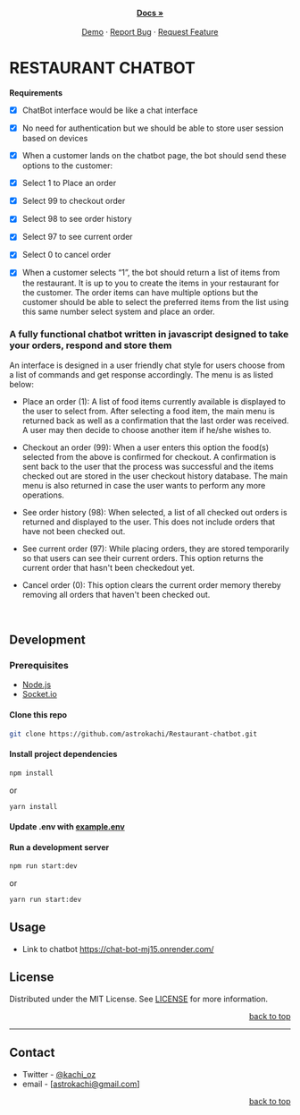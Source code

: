 <!-- Project Shields -->

<!--

### Built With:

<div align="center">

![Javascript][javascript]
![Node.js][node]
![Express.js][express]
![MongoDB][mongodb]
![Socket.io][Socket.io]
![CSS3][CSS3]
![HTML5][HTML5]

</div>
-->

<div>
  <p align="center">
    <a href="https://github.com/astrokachi/Restaurant-chatbot#readme"><strong>Docs »</strong></a>
    <br />
    <br />
    <a href="https://https://chat-bot-mj15.onrender.com/">Demo</a>
    ·
    <a href="https://github.com/astrokachi/Restaurant-chatbot/issues">Report Bug</a>
    ·
    <a href="https://github.com/astrokachi/Restaurant-chatbot/issues">Request Feature</a>
  </p>
</div>

# RESTAURANT CHATBOT 



<summary> <strong>Requirements</strong> </summary>

- [x] ChatBot interface would be like a chat interface
 
- [x] No need for authentication but we should be able to store user session based on devices
 
- [x] When a customer lands on the chatbot page, the bot should send these options to the customer:
 - [x] Select 1 to Place an order
 - [x] Select 99 to checkout order
 - [x] Select 98 to see order history
 - [x] Select 97 to see current order
 - [x] Select 0 to cancel order

- [x] When a customer selects “1”, the bot should return a list of items from the restaurant. It is up to you to create the items in your restaurant for the customer. The order items can have multiple options but the customer should be able to select the preferred items from the list using this same number select system and place an order.

### A fully functional chatbot written in javascript designed to take your orders, respond and store them 


An interface is designed in a user friendly chat style for users choose from a list of commands and get response accordingly. The menu is as listed below:
 
* Place an order (1):
   A list of food items currently available is displayed to the user to select from. After selecting a food item, the main menu is returned back as well as a confirmation that the last order was received. A user may then decide to choose another item if he/she wishes to.

* Checkout an order (99): 
   When a user enters this option the food(s) selected from the above is confirmed for checkout. A confirmation is sent back to the user that the process was successful and the items checked out are stored in the user checkout history database. The main menu is also returned in case the user wants to perform any more operations.

* See order history (98): 
   When selected, a list of all checked out orders is returned and displayed to the user. This does not include orders that have not been checked out.
   

* See current order (97):
   While placing orders, they are stored temporarily so that users can see their current orders. This option returns the current order that hasn't been checkedout yet.

* Cancel order (0):
   This option clears the current order memory thereby removing all orders that haven't been checked out.




<!-- Back to Top Navigation Anchor -->

<a name="readme-top"></a>



</details>

<br>

## Development

### Prerequisites

- [Node.js](https://nodejs.org/en/download/)
- [Socket.io](https://socket.io/docs/v4/)

#### Clone this repo

```sh
git clone https://github.com/astrokachi/Restaurant-chatbot.git
```

#### Install project dependencies

```sh
npm install
```

or

```sh
yarn install
```

#### Update .env with [example.env](/example.env)

#### Run a development server

```sh
npm run start:dev
```

or

```sh
yarn run start:dev
```
## Usage

- Link to chatbot
https://chat-bot-mj15.onrender.com/


<!-- License -->

## License

Distributed under the MIT License. See <a href="/LICENSE.md">LICENSE</a> for more information.

<p align="right"><a href="#readme-top">back to top</a></p>

---

<!-- Contact -->

## Contact

- Twitter - [@kachi_oz](https://twitter.com/kachi_oz)
- email - [astrokachi@gmail.com]


<p align="right"><a href="#readme-top">back to top</a></p>



